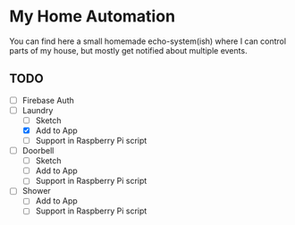 # My Home Automation

You can find here a small homemade echo-system(ish) where I can control parts of my house, but mostly get notified about multiple events.

## TODO

- [ ] Firebase Auth
- [ ] Laundry
  - [ ] Sketch
  - [x] Add to App
  - [ ] Support in Raspberry Pi script
- [ ] Doorbell
  - [ ] Sketch
  - [ ] Add to App
  - [ ] Support in Raspberry Pi script
- [ ] Shower
  - [ ] Add to App
  - [ ] Support in Raspberry Pi script
